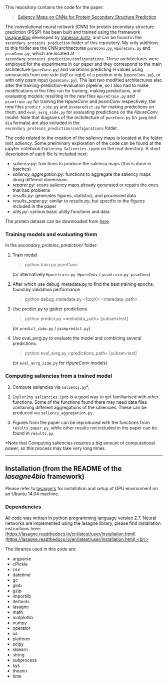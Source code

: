 This repository contains the code for the paper:
>[Saliency Maps on CNNs for Protein Secondary Structure Prediction](https://ieeexplore.ieee.org/document/8683603)
 
The convolutional neural network (CNN) for protein secondary structure prediction (PSSP) has been built and trained using the framework [lasagne4bio](https://github.com/vanessajurtz/lasagne4bio) developed by [Vanessa Jurtz](https://github.com/vanessajurtz), and can be found in the  `secondary_proteins_prediction` folder of this repository.
My only additions to this folder are the CNN architectures `pureConv.py`, `HpureConv.py` and `pssmConv.py`, which are located at  `secondary_proteins_prediction/configurations`. These architectures were employed for the experiments in our paper and they correspond to the main architecture (`pureConv.py`) and variations predicting H values using aminoacids from one side (*left* or *right*) of a position only (`HpureConv.py`), or with only pssm input (`pssmConv.py`). The last two modified architectures also alter the training-prediction-evaluation pipeline, so I also had to make modifications in the files run for training, making predicitions, and evaluating models; resulting in the new files `Hpuretrain.py` and `pssmtrain.py` for training the *HpureConv* and *pssmConv* respectively, the new files `predict_side.py` and `pssmpredict.py` for making predictions on them, and `eval_avrg_side.py` for evaluating predictions on the *HpureConv* model.
Note that diagrams of the architecture of `pureConv.py` (in `jpeg` and `dia` formats) are also included in the `secondary_proteins_prediction/configurations` folder.

The code related to the creation of the saliency maps is located at the folder *test_saliency*. Some preliminary exploration of the code can be found at the jupyter notebook `Exploring Saliencies.ipynb` on the root directory. A short description of each file is included next:
- *saliency.py*: functions to produce the saliency maps (this is done in batches)
- *saliency_aggregation.py*: functions to aggregate the saliency maps along different dimensions
- *reparer.py*: scans saliency maps already generated or repairs the ones that had problems
- *results.py*: generates figures, statistics, and processed data
- *results_paper.py*: similar to *results.py*, but specific to the figures included in the paper
- *utils.py*: various basic utility functions and data


The protein dataset can be downloaded from [here](https://www.princeton.edu/%7Ejzthree/datasets/ICML2014/).

### Training models and evaluating them

In the *secondary_proteins_prediction/* folder:

1. Train model
    > python train.py pureConv

    (or alternatively `Hpuretrain.py HpureConv` / `pssmtrain.py pssmConv`)

2. After which use debug_metadata.py to find the best training epochs, found by validation performance
    > python debug_metadata.py <]topX> <metadata_path>

3. Use predict.py to gather predictions
    > python predict.py <metadata_path> [subset=test]

    (or `predict_side.py` / `pssmpredict.py`)

4. Use eval_avrg.py to evaluate the model and combining several predictions.
    > python eval_avrg.py <predictions_path> [subset=test]

    (or `eval_avrg_side.py` for *HpureConv* models)

### Computing saliencies from a trained model

1. Compute saliencies via `saliency.py`*.

2. `Exploring saliencies.ipnb` is a good way to get familiarised with other functions. Some of the functions found there may need data files containing different aggregations of the saliencies. These can be produced via `saliency_aggregation.py`.

3. Figures from the paper can be reproduced with the functions from `results_paper.py`, while other results not included in the paper can be found in `results.py`.

*Note that Computing saliencies requires a big amount of computational power, so this process may take very long times.

---------------------

## Installation (from the README of the *lasagne4bio* framework)

Please refer to [lasagne's](https://github.com/Lasagne/Lasagne/wiki/From-Zero-to-Lasagne-on-Ubuntu-14.04) for installation and setup of GPU environment on an Ubuntu 14.04 machine.

### Dependencies

All code was written in python programming language version 2.7. Neural networks are implemented using the lasagne library, please find installation instructions here: [https://lasagne.readthedocs.io/en/latest/user/installation.html](https://lasagne.readthedocs.io/en/latest/user/installation.html).<br/>

The libraries used in this code are:

- argparse
- cPickle
- csv
- datetime
- gc
- glob
- gzip
- importlib
- itertools
- lasagne
- math
- matplotlib
- numpy
- operator
- os
- platform
- scipy
- sklearn
- string
- subprocess
- sys
- theano
- time
